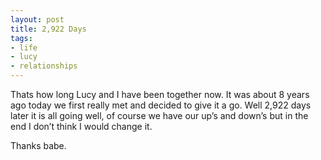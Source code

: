 ```yaml
---
layout: post
title: 2,922 Days
tags:
- life
- lucy
- relationships
---
```

Thats how long Lucy and I have been together now. It was about 8 years ago today we first really met and decided to give it a go. Well 2,922 days later it is all going well, of course we have our up’s and down’s but in the end I don’t think I would change it.

Thanks babe.

